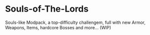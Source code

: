 # Souls-of-The-Lords
Souls-like Modpack, a top-difficulty challengem, full with new Armor, Weapons, Items, hardcore Bosses and more...
(WIP)
